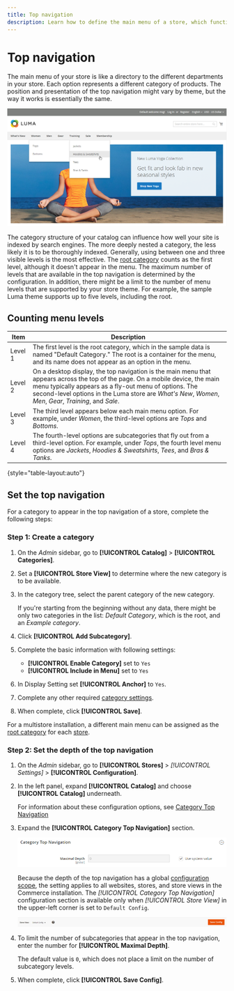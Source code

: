 ```yaml
---
title: Top navigation
description: Learn how to define the main menu of a store, which functions like a directory to the different departments. 
---
```

# Top navigation

The main menu of your store is like a directory to the different departments in your store. Each option represents a different category of products. The position and presentation of the top navigation might vary by theme, but the way it works is essentially the same.

![Top Navigation](./assets/storefront-top-navigation.png)<!-- zoom -->

The category structure of your catalog can influence how well your site is indexed by search engines. The more deeply nested a category, the less likely it is to be thoroughly indexed. Generally, using between one and three visible levels is the most effective. The [root category](category-root.md) counts as the first level, although it doesn't appear in the menu. The maximum number of levels that are available in the top navigation is determined by the configuration. In addition, there might be a limit to the number of menu levels that are supported by your store theme. For example, the sample Luma theme supports up to five levels, including the root.

## Counting menu levels

|Item |Description |
|--- |--- |
|Level 1|The first level is the root category, which in the sample data  is named "Default Category." The root is a container for the menu, and its name does not appear as an option in the menu.|
|Level 2|On a desktop display, the top navigation is the main menu that appears across the top of the page. On a mobile device, the main menu typically appears as a fly-out menu of options. The second-level options in the Luma  store are _What's New_, _Women_, _Men_, _Gear_, _Training_, and _Sale_.|
|Level 3|The third level appears below each  main menu option. For example, under _Women_, the third-level options are _Tops_ and _Bottoms_.|
|Level 4|The fourth-level options are subcategories that fly out from a third-level option. For example, under _Tops_, the fourth level menu options are _Jackets_, _Hoodies & Sweatshirts_, _Tees_, and _Bras & Tanks_.|

{style="table-layout:auto"}

## Set the top navigation

For a category to appear in the top navigation of a store, complete the following steps:

### Step 1: Create a category

1. On the _Admin_ sidebar, go to **[!UICONTROL Catalog]** > **[!UICONTROL Categories]**.

1. Set a **[!UICONTROL Store View]** to determine where the new category is to be available.

1. In the category tree, select the parent category of the new category.

   If you're starting from the beginning without any data, there might be only two categories in the list: _Default Category_, which is the root, and an _Example category_.

1. Click **[!UICONTROL Add Subcategory]**.

1. Complete the basic information with following settings:

   - **[!UICONTROL Enable Category]** set to `Yes`
   - **[!UICONTROL Include in Menu]** set to `Yes`

1. In Display Setting set **[!UICONTROL Anchor]** to `Yes`.

1. Complete any other required [category settings](category-create.md).

1. When complete, click **[!UICONTROL Save]**.

For a multistore installation, a different main menu can be assigned as the [root category](category-root.md) for each [store](https://docs.magento.com/user-guide/stores/stores-all-create-store.html).

### Step 2: Set the depth of the top navigation

1. On the _Admin_ sidebar, go to **[!UICONTROL Stores]** > _[!UICONTROL Settings]_ > **[!UICONTROL Configuration]**.

1. In the left panel, expand **[!UICONTROL Catalog]** and choose **[!UICONTROL Catalog]** underneath.

      For information about these configuration options, see [Category Top Navigation](https://docs.magento.com/user-guide/configuration/catalog/catalog.html#layered-navigation)

1. Expand the **[!UICONTROL Category Top Navigation]** section.
   
   ![Category Top Navigation](./assets/catalog-category-top-navigation.png)<!-- zoom -->

   Because the depth of the top navigation has a global [configuration scope](../getting-started/websites-stores-views.md#scope-settings), the setting applies to all websites, stores, and store views in the Commerce installation. The _[!UICONTROL Category Top Navigation]_ configuration section is available only when _[!UICONTROL Store View]_ in the upper-left corner is set to `Default Config`.

   ![Default Config](./assets/configuration-store-view-default-config.png)<!-- zoom --> 
      
1. To limit the number of subcategories that appear in the top navigation, enter the number for **[!UICONTROL Maximal Depth]**.

   The default value is `0`, which does not place a limit on the number of subcategory levels.

1. When complete, click **[!UICONTROL Save Config]**.
